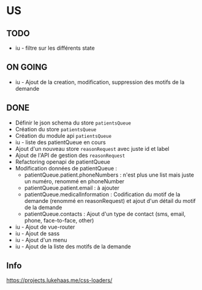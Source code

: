 # US

## TODO

* iu - filtre sur les différents state

## ON GOING

* iu - Ajout de la creation, modification, suppression des motifs de la demande

## DONE

* Définir le json schema du store `patientsQueue`
* Création du store `patientsQueue`
* Création du module api `patientsQueue`
* iu - liste des patientQueue en cours
* Ajout d'un nouveau store `reasonRequest` avec juste id et label
* Ajout de l'API de gestion des `reasonRequest`
* Refactoring openapi de patientQueue
* Modification données de patientQueue :
  * patientQueue.patient.phoneNumbers : n'est plus une list mais juste un numéro, renommé en phoneNumber
  * patientQueue.patient.email : à ajouter
  * patientQueue.medicalInformation : Codification du motif de la demande (renommé en reasonRequest) et ajout d'un détail du motif de la demande
  * patientQueue.contacts : Ajout d'un type de contact (sms, email, phone, face-to-face, other)
* iu - Ajout de vue-router
* iu - Ajout de sass
* iu - Ajout d'un menu
* iu - Ajout de la liste des motifs de la demande

## Info

<https://projects.lukehaas.me/css-loaders/>
